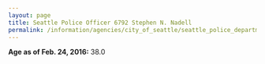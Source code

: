 ```yaml
---
layout: page
title: Seattle Police Officer 6792 Stephen N. Nadell
permalink: /information/agencies/city_of_seattle/seattle_police_department/copbook/6792/
---
```


**Age as of Feb. 24, 2016:** 38.0
